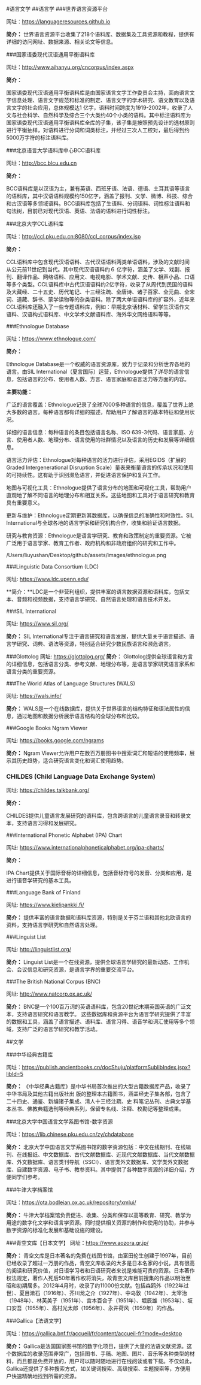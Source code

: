 #语言文学
##语言学
###世界语言资源平台

网址：https://languageresources.github.io

**简介：**
世界语言资源平台收集了218个语料库、数据集及工具资源和教程，提供有详细的访问网址、数据来源、相关论文等信息。

###国家语委现代汉语通用平衡语料库

网址：http://www.aihanyu.org/cncorpus/index.aspx 

**简介：**

国家语委现代汉语通用平衡语料库是由国家语言文字工作委员会主持，面向语言文字信息处理、语言文字规范和标准的制定、语言文字的学术研究、语文教育以及语言文字的社会应用，总体规模达1 亿字，语料时间跨度为1919-2002年，收录了人文与社会科学、自然科学及综合三个大类约40个小类的语料。其中标注语料库为国家语委现代汉语通用平衡语料库全库的子集，该子集是按照预先设计的选材原则进行平衡抽样，对语料进行分词和词类标注，并经过三次人工校对，最后得到约5000万字符的标注语料库。

###北京语言大学语料库中心BCC语料库

网址：http://bcc.blcu.edu.cn

**简介：**

BCC语料库是以汉语为主，兼有英语、西班牙语、法语、德语、土耳其语等语言的语料库，其中汉语语料规模约150亿字，涵盖了报刊、文学、微博、科技、综合和古汉语等多领域语料。BCC语料库包括了生语料、分词语料、词性标注语料和句法树，目前已对现代汉语、英语、法语的语料进行词性标注。

###北京大学CCL语料库

网址：http://ccl.pku.edu.cn:8080/ccl_corpus/index.jsp

**简介：**

CCL语料库中包含现代汉语语料、古代汉语语料两类单语语料，涉及的文献时间从公元前11世纪到当代。其中现代汉语语料约６ 亿字符，涵盖了文学、戏剧、报刊、翻译作品、网络语料、应用文、电视电影、学术文献、史传、相声小品、口语等多个类型。CCL语料库中古代汉语语料约2亿字符，收录了从周代到民国的语料及大藏经、二十五史、历代笔记、十三经注疏、全唐诗、诸子百家、全元曲、全宋词、道藏、辞书、蒙学读物等的杂类语料。除了两大单语语料库的扩容外，近年来CCL语料库还融入了一些专题语料库，例如：早期北京话材料、留学生汉语作文语料、汉语构式语料库、中文学术文献语料库、海外华文网络语料等等。

###Ethnologue Database

网址：https://www.ethnologue.com/

**简介：**

Ethnologue Database是一个权威的语言资源库，致力于记录和分析世界各地的语言。由SIL International（夏言国际）运营，Ethnologue提供了详尽的语言信息，包括语言的分布、使用者人数、方言、语言家庭和语言活力等方面的内容。

**主要功能：**

广泛的语言覆盖：Ethnologue记录了全球7000多种语言的信息，覆盖了世界上绝大多数的语言。每种语言都有详细的描述，帮助用户了解语言的基本特征和使用状况。

详细的语言信息：每种语言的条目包括语言名称、ISO 639-3代码、语言家庭、方言、使用者人数、地理分布、语言使用的社群情况以及语言的历史和发展等详细信息。

语言活力评估：Ethnologue对每种语言的活力进行评估，采用EGIDS（扩展的Graded Intergenerational Disruption Scale）量表来衡量语言的传承状况和使用的可持续性。这有助于识别濒危语言，并促进语言保护和复兴工作。

地图与可视化工具：Ethnologue提供了语言分布的地图和可视化工具，帮助用户直观地了解不同语言的地理分布和相互关系。这些地图和工具对于语言研究和教育具有重要意义。

更新与维护：Ethnologue定期更新其数据库，以确保信息的准确性和时效性。SIL International与全球各地的语言学家和研究机构合作，收集和验证语言数据。

研究与教育资源：Ethnologue是语言学研究、教育和政策制定的重要资源。它被广泛用于语言学家、教育工作者、政府机构和非政府组织的研究和工作中。

/Users/liuyushan/Desktop/github/assets/images/ethnologue.png 


###Linguistic Data Consortium (LDC)

网址: https://www.ldc.upenn.edu/

**简介：**LDC是一个非营利组织，提供丰富的语言数据资源和语料库，包括文本、音频和视频数据，支持语言学研究、自然语言处理和语言技术开发。

###SIL International

网址: https://www.sil.org/

**简介：**
SIL International专注于语言研究和语言发展，提供大量关于语言描述、语言学研究、词典、语法等资源，特别适合研究少数民族语言和濒危语言。

###Glottolog
网址: https://glottolog.org/
**简介：**
Glottolog提供全球语言和方言的详细信息，包括语言分类、参考文献、地理分布等，是语言学家研究语言家系和语言分类的重要资源。

###The World Atlas of Language Structures (WALS)

网址: https://wals.info/

**简介：**
WALS是一个在线数据库，提供关于世界语言的结构特征和语法属性的信息，通过地图和数据分析展示语言结构的全球分布和比较。

###Google Books Ngram Viewer

网址: https://books.google.com/ngrams

**简介：** 
Ngram Viewer允许用户在数百万册图书中搜索词汇和短语的使用频率，展示其历史趋势，适合研究语言变化和词汇使用趋势。

### CHILDES (Child Language Data Exchange System)

网址: https://childes.talkbank.org/

**简介：**

CHILDES提供儿童语言发展研究的语料库，包含跨语言的儿童语言录音和转录文本，支持语言习得和发展研究。

###International Phonetic Alphabet (IPA) Chart

网址: https://www.internationalphoneticalphabet.org/ipa-charts/

**简介：**

IPA Chart提供关于国际音标的详细信息，包括音标符号的发音、分类和应用，是进行语音学研究的基本工具。

###Language Bank of Finland

网址: https://www.kielipankki.fi/

**简介：**
提供丰富的语言数据和语料库资源，特别是关于芬兰语和其他北欧语言的资料，支持语言学研究和自然语言处理。

###Linguist List

网址: http://linguistlist.org/

**简介：**
Linguist List是一个在线资源，提供全球语言学研究的最新动态、工作机会、会议信息和研究资源，是语言学界的重要交流平台。

###The British National Corpus (BNC)

网址: http://www.natcorp.ox.ac.uk/

**简介：**
BNC是一个100百万词的英语语料库，包含20世纪末期英国英语的广泛文本，支持语言研究和语言教学。
这些数据库和资源平台为语言学研究提供了丰富的数据和工具，涵盖了语言描述、语料库、语言习得、语音学和词汇使用等多个领域，支持广泛的语言学研究和教学活动。


##文学

###中华经典古籍库

网址：https://publish.ancientbooks.cn/docShuju/platformSublibIndex.jspx?libId=5

**简介：**
《中华经典古籍库》是中华书局首次推出的大型古籍数据库产品，收录了中华书局及其他古籍出版社出 版的整理本古籍图书，涵盖经史子集各部，包含了二十四史、通鉴、新编诸子集成、清人十三经注疏、史 料笔记丛刊、古典文学基本丛书、佛教典籍选刊等经典系列，保留专名线、注释、校勘记等整理成果。

###北京大学中国语言文学系图书馆-数字资源

网址：https://lib.chinese.pku.edu.cn/zy/chdatabase

**简介：**
北京大学中国语言文学系图书馆的数字资源包括：中文在线期刊、在线辑刊、在线报纸、中文数据库、古代文献数据库、近现代文献数据库、当代文献数据库、外文数据库、语言类刊导航（SSCI）、语言类外文数据库、文学类外文数据库、自建数字资源、电子书、教参资料。其中提供了各种数字资源的详细介绍，方便同学们参考。

###牛津大学档案馆

网址：https://ota.bodleian.ox.ac.uk/repository/xmlui/

**简介：**
牛津大学档案馆负责促进、收集、分类和保存以高等教育、研究、教学为用途的数字化文学和语言学资源。同时提供相关资源的制作和使用的协助，并参与数字资源的标准化发展和基础设施的建设。

###青空文库【日本文学】
网址：https://www.aozora.gr.jp/

**简介：**
青空文库是日本著名的免费在线图书馆，由富田伦生创建于1997年，目前已经收录了超过一万册的作品，青空文库收录的大多是日本名家的小说，具有很高的阅读和研究价值，对日语学习者和日语研究者来说是难能可贵的资源。日本著作权法规定，著作人死后50年著作权将消失，故青空文库目前搜集的作品以明治至昭和初期居多。2012年4月时，收录了约11000份文献。包括森鸥外（1922年过世）、夏目漱石（1916年）、芥川龙之介（1927年）、中岛敦（1942年）、太宰治（1948年）、林芙美子（1951年）、宫本百合子（1951年）、堀辰雄（1953年）、坂口安吾（1955年）、高村光太郎（1956年）、永井荷风（1959年）的作品。

###Gallica【法语文学】

网址：https://gallica.bnf.fr/accueil/fr/content/accueil-fr?mode=desktop

**简介：**
Gallica是法国国家图书馆的数字化项目，提供了大量的法语文献资源。这个数据库的收录范围非常广，包括图书、手稿、地图、图片、音乐等各种类型的材料，而且都是免费开放的，用户可以随时随地进行在线阅读或者下载。不仅如此，Gallica还提供了多种搜索方式，如关键词搜索、高级搜索、主题搜索等，方便用户快速精确地找到所需的资源。
